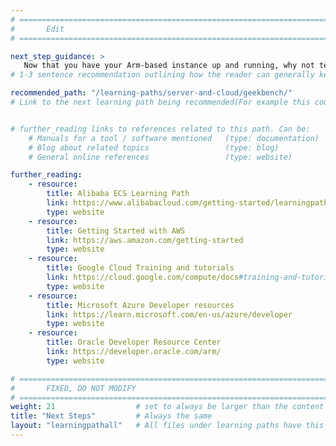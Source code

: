 ```yaml
---
# ================================================================================
#       Edit
# ================================================================================

next_step_guidance: >
   Now that you have your Arm-based instance up and running, why not test out its performance?
# 1-3 sentence recommendation outlining how the reader can generally keep learning about these topics, and a specific explanation of why the next step is being recommended.

recommended_path: "/learning-paths/server-and-cloud/geekbench/"
# Link to the next learning path being recommended(For example this could be /learning-paths/server-and-cloud/mongodb).


# further_reading links to references related to this path. Can be:
    # Manuals for a tool / software mentioned   (type: documentation)
    # Blog about related topics                 (type: blog)
    # General online references                 (type: website) 

further_reading:
    - resource:
        title: Alibaba ECS Learning Path
        link: https://www.alibabacloud.com/getting-started/learningpath/ecs
        type: website
    - resource:
        title: Getting Started with AWS
        link: https://aws.amazon.com/getting-started
        type: website
    - resource:
        title: Google Cloud Training and tutorials
        link: https://cloud.google.com/compute/docs#training-and-tutorials
        type: website
    - resource:
        title: Microsoft Azure Developer resources
        link: https://learn.microsoft.com/en-us/azure/developer
        type: website
    - resource:
        title: Oracle Developer Resource Center
        link: https://developer.oracle.com/arm/
        type: website

# ================================================================================
#       FIXED, DO NOT MODIFY
# ================================================================================
weight: 21                  # set to always be larger than the content in this path, and one more than 'review'
title: "Next Steps"         # Always the same
layout: "learningpathall"   # All files under learning paths have this same wrapper
---
```

